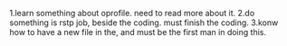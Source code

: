 1.learn something about oprofile. need to read more about it.
2.do something is rstp job, beside the coding. must finish the coding.
3.konw how to have a new file in the, and must be the first man in doing this.

